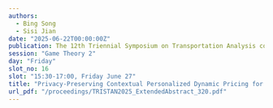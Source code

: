 ```yaml
---
authors:
  - Bing Song
  - Sisi Jian
date: "2025-06-22T00:00:00Z"
publication: The 12th Triennial Symposium on Transportation Analysis conference
session: "Game Theory 2"
day: "Friday"
slot_no: 16
slot: "15:30-17:00, Friday June 27"
title: "Privacy-Preserving Contextual Personalized Dynamic Pricing for Ride-Hailing Platforms"
url_pdf: "/proceedings/TRISTAN2025_ExtendedAbstract_320.pdf"
---
```

